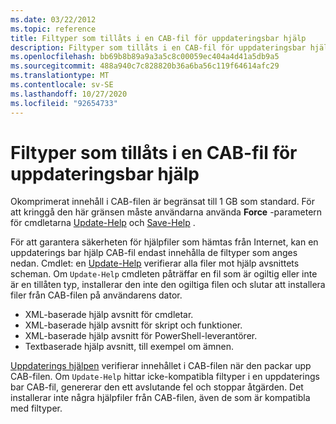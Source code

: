 ```yaml
---
ms.date: 03/22/2012
ms.topic: reference
title: Filtyper som tillåts i en CAB-fil för uppdateringsbar hjälp
description: Filtyper som tillåts i en CAB-fil för uppdateringsbar hjälp
ms.openlocfilehash: bb69b8b89a9a3a5c8c00059ec404a4d41a5db9a5
ms.sourcegitcommit: 488a940c7c828820b36a6ba56c119f64614afc29
ms.translationtype: MT
ms.contentlocale: sv-SE
ms.lasthandoff: 10/27/2020
ms.locfileid: "92654733"
---
```

# <a name="file-types-permitted-in-an-updatable-help-cab-file"></a>Filtyper som tillåts i en CAB-fil för uppdateringsbar hjälp

Okomprimerat innehåll i CAB-filen är begränsat till 1 GB som standard. För att kringgå den här gränsen måste användarna använda **Force** -parametern för cmdletarna [Update-Help](/powershell/module/Microsoft.PowerShell.Core/Update-Help) och [Save-Help](/powershell/module/Microsoft.PowerShell.Core/Save-Help) .

För att garantera säkerheten för hjälpfiler som hämtas från Internet, kan en uppdaterings bar hjälp CAB-fil endast innehålla de filtyper som anges nedan. Cmdlet: en [Update-Help](/powershell/module/Microsoft.PowerShell.Core/Update-Help) verifierar alla filer mot hjälp avsnittets scheman. Om `Update-Help` cmdleten påträffar en fil som är ogiltig eller inte är en tillåten typ, installerar den inte den ogiltiga filen och slutar att installera filer från CAB-filen på användarens dator.

- XML-baserade hjälp avsnitt för cmdletar.
- XML-baserade hjälp avsnitt för skript och funktioner.
- XML-baserade hjälp avsnitt för PowerShell-leverantörer.
- Textbaserade hjälp avsnitt, till exempel om ämnen.

[Uppdaterings hjälpen](/powershell/module/Microsoft.PowerShell.Core/Update-Help) verifierar innehållet i CAB-filen när den packar upp CAB-filen. Om `Update-Help` hittar icke-kompatibla filtyper i en uppdaterings bar CAB-fil, genererar den ett avslutande fel och stoppar åtgärden. Det installerar inte några hjälpfiler från CAB-filen, även de som är kompatibla med filtyper.
